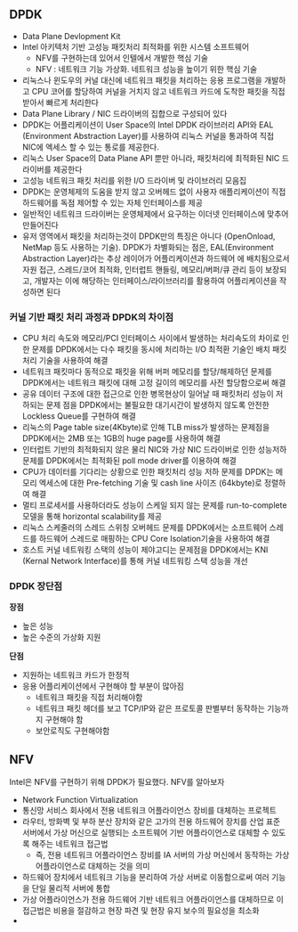 ## DPDK

- Data Plane Devlopment Kit
- Intel 아키텍처 기반 고성능 패킷처리 최적화를 위한 시스템 소프트웨어
  - NFV를 구현하는데 있어서 인텔에서 개발한 핵심 기술
  - NFV : 네트워크 기능 가상화. 네트워크 성능을 높이기 위한 핵심 기술
- 리눅스나 윈도우의 커널 대신에 네트워크 패킷을 처리하는 응용 프로그램을 개발하고 CPU 코어를 할당하여 커널을 거치지 않고 네트워크 카드에 도착한 패킷을 직접 받아서 빠르게 처리한다
- Data Plane Library / NIC 드라이버의 집합으로 구성되어 있다
- DPDK는 어플리케이션이 User Space의 Intel DPDK 라이브러리 API와 EAL (Environment Abstraction Layer)를 사용하여 리눅스 커널을 통과하여 직접 NIC에 엑세스 할 수 있는 통로를 제공한다.
- 리눅스 User Space의 Data Plane API 뿐만 아니라, 패킷처리에 최적화된 NIC 드라이버를 제공한다
- 고성능 네트워크 패킷 처리를 위한 I/O 드라이버 및 라이브러리 모음집
-  DPDK는 운영체제의 도움을 받지 않고 오버헤드 없이 사용자 애플리케이션이 직접 하드웨어를 독점 제어할 수 있는 자체 인터페이스를 제공
  - 일반적인 네트워크 드라이버는 운영체제에서 요구하는 이더넷 인터페이스에 맞추어 만들어진다
- 유저 영역에서 패킷을 처리하는것이 DPDK만의 특징은 아니다 (OpenOnload, NetMap 등도 사용하는 기술). DPDK가 차별화되는 점은, EAL(Environment Abstraction Layer)라는 추상 레이어가 어플리케이션과 하드웨어 에 배치됨으로서 자원 접근, 스레드/코어 최적화, 인터럽트 핸들링, 메모리/버퍼/큐 관리 등이 보장되고, 개발자는 이에 해당하는 인터페이스/라이브러리를 활용하여 어플리케이션을 작성하면 된다



### 커널 기반 패킷 처리 과정과 DPDK의 차이점

- CPU 처리 속도와 메모리/PCI 인터페이스 사이에서 발생하는 처리속도의 차이로 인한 문제를 DPDK에서는 다수 패킷을 동시에 처리하는 I/O 최적환 기술인 배치 패킷처리 기술을 사용하여 해결
- 네트워크 패킷마다 동적으로 패킷을 위해 버퍼 메모리를 할당/해제하던 문제를 DPDK에서는 네트워크 패킷에 대해 고정 길이의 메모리를 사전 할당함으로써 해결
- 공유 데이터 구조에 대한 접근으로 인한 병목현상이 일어날 때 패킷처리 성능이 저하되는 문제 점을 DPDK에서는 불필요한 대기시간이 발생하지 않도록 안전한 Lockless Queue를 구현하여 해결
- 리눅스의 Page table size(4Kbyte)로 인해 TLB miss가 발생하는 문제점을 DPDK에서는 2MB 또는 1GB의 huge page를 사용하여 해결
- 인터럽트 기반의 최적화되지 않은 물리 NIC와 가상 NIC 드라이버로 인한 성능저하 문제를 DPDK에서는 최적화된 poll mode driver를 이용하여 해결
- CPU가 데이터를 기다리는 상황으로 인한 패킷처리 성능 저하 문제를 DPDK는 메모리 엑세스에 대한 Pre-fetching 기술 및 cash line 사이즈 (64kbyte)로 정렬하여 해결
- 멀티 프로세서를 사용하더라도 성능이 스케일 되지 않는 문제를 run-to-complete 모델을 통해 horizontal scalability를 제공
- 리눅스 스케줄러의 스레드 스위칭 오버헤드 문제를 DPDK에서는 소프트웨어 스레드를 하드웨어 스레드로 매핑하는 CPU Core Isolation기술을 사용하여 해결
- 호스트 커널 네트워킹 스택의 성능이 제야고디는 문제점을 DPDK에서는 KNI (Kernal Network Interface)를 통해 커널 네트워킹 스택 성능을 개선



### DPDK 장단점

**장점**

- 높은 성능
- 높은 수준의 가상화 지원

**단점**

- 지원하는 네트워크 카드가 한정적
- 응용 어플리케이션에서 구현해야 할 부분이 많아짐
  - 네트워크 패킷을 직접 처리해야함
  - 네트워크 패킷 헤더를 보고 TCP/IP와 같은 프로토콜 판별부터 동작하는 기능까지 구현해야  함
  - 보안로직도 구현해야함





## NFV

Intel은 NFV를 구현하기 위해 DPDK가 필요했다. NFV를 알아보자

- Network Function Virtualization
- 통신망 서비스 회사에서 전용 네트워크 어플라이언스 장비를 대체하는 프로젝트
- 라우터, 방화벽 및 부하 분산 장치와 같은 고가의 전용 하드웨어 장치를 산업 표준 서버에서 가상 머신으로 실행되는 소프트웨어 기반 어플라이언스로 대체할 수 있도록 해주는 네트워크 접근법
  - 즉, 전용 네트워크 어플라이언스 장비를 IA 서버의 가상 머신에서 동작하는 가상 어플라이언스로 대체하는 것을 의미
-  하드웨어 장치에서 네트워크 기능을 분리하여 가상 서버로 이동함으로써 여러 기능을 단일 물리적 서버에 통합
  - 가상 어플라이언스가 전용 하드웨어 기반 네트워크 어플라이언스를 대체하므로 이 접근법은 비용을 절감하고 현장 파견 및 현장 유지 보수의 필요성을 최소화
- 

